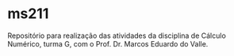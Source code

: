 # ms211
Repositório para realização das atividades da disciplina de Cálculo Numérico, turma G, com o Prof. Dr. Marcos Eduardo do Valle.
